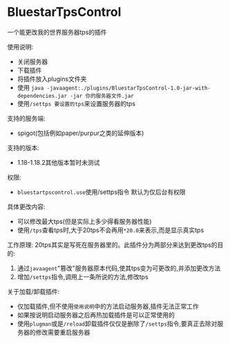 # BluestarTpsControl
一个能更改我的世界服务器tps的插件

使用说明:
- 关闭服务器
- 下载插件
- 将插件放入plugins文件夹
- 使用 ```java -javaagent:./plugins/BluestarTpsControl-1.0-jar-with-dependencies.jar -jar 你的服务器文件.jar```
- 使用```/settps 要设置的tps```来设置服务器的tps

支持的服务端:
- spigot(包括例如paper/purpur之类的延伸版本)

支持的版本:
- 1.18-1.18.2其他版本暂时未测试

权限:
- ```bluestartpscontrol.use```使用/settps指令
默认为仅后台有权限

具体更改内容:
- 可以修改最大tps(但是实际上多少得看服务器性能)
- 使用```/tps```查看tps时,大于20tps不会再用```*20.0```来表示,而是显示真实tps

工作原理:
20tps其实是写死在服务器里的。此插件分为两部分来达到更改tps的目的:
1. 通过```javaagent```"篡改"服务器原本代码,使其tps变为可更改的,并添加更改方法
2. 增加```/settps```指令,调用上一条所说的方法,修改tps

关于加载/卸载插件:
- 仅加载插件,但不使用```使用说明```中的方法启动服务器,插件无法正常工作
- 如果按说明启动服务器之后再热加载插件是可以正常使用的
- 使用```plugman```或是```/reload```卸载插件仅仅是删除了```/settps```指令,要真正去除对服务器的修改需要重启服务器